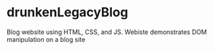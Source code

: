 # drunkenLegacyBlog
Blog website using HTML, CSS, and JS. Webiste demonstrates DOM manipulation on a blog site
